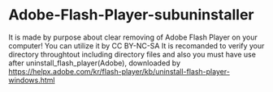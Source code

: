 # Adobe-Flash-Player-subuninstaller
It is made by purpose about clear removing of Adobe Flash Player on your computer! You can utilize it by CC BY-NC-SA
It is recomanded to verify your directory throughtout including directory files
and also you must have use after uninstall_flash_player(Adobe), downloaded by https://helpx.adobe.com/kr/flash-player/kb/uninstall-flash-player-windows.html
